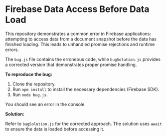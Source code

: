 # Firebase Data Access Before Data Load

This repository demonstrates a common error in Firebase applications: attempting to access data from a document snapshot before the data has finished loading.  This leads to unhandled promise rejections and runtime errors.

The `bug.js` file contains the erroneous code, while `bugSolution.js` provides a corrected version that demonstrates proper promise handling.

**To reproduce the bug:**

1. Clone the repository.
2. Run `npm install` to install the necessary dependencies (Firebase SDK).
3. Run `node bug.js`.

You should see an error in the console.

**Solution:**

Refer to `bugSolution.js` for the corrected approach. The solution uses `await` to ensure the data is loaded before accessing it.